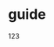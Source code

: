 <!--
 * @Author: your name
 * @Date: 2021-01-23 11:14:34
 * @LastEditTime: 2021-01-23 11:25:45
 * @LastEditors: Please set LastEditors
 * @Description: In User Settings Edit
 * @FilePath: /vuepress-starter/docs/zh/guide.md
-->
# guide
123
